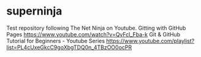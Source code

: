 # superninja
Test repository following The Net Ninja on Youtube.
Gitting with GitHub Pages
https://www.youtube.com/watch?v=QyFcl_Fba-k
Git & GitHub Tutorial for Beginners - Youtube Series
https://www.youtube.com/playlist?list=PL4cUxeGkcC9goXbgTDQ0n_4TBzOO0ocPR
